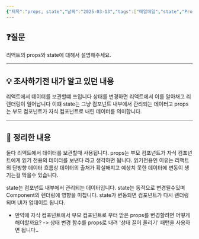 ```yaml
---
{"제목":"props, state","날짜":"2025-03-13","tags":["매일메일","state","Props","React"],"dg-publish":true,"permalink":"/매일메일/25년3월/props, state/","dgPassFrontmatter":true}
---
```


## ❓질문

리액트의 props와 state에 대해서 설명해주세요.

---
## 💡 조사하기전 내가 알고 있던 내용

리액트에서 데이터를 보관할떄 쓰입니다
상태를 변경하면 리액트에서 이를 알아채고 리렌더링이 일어납니다 이떄 state는 그냥 컴포넌트 내부에서 관리되는 데이터고 props는 부모 컴포넌트가 자식 컴포넌트로 내린 데이터를 의미합니다.

---
## 🏫 정리한 내용

둘다 리액트에서 데이터를 보관할때 사용됩니다.
props는 부모 컴포넌트가 자식 컴포넌트에게 읽기 전용의 데이터를 보낸다 라고 생각하면 됩니다. 읽기전용인 이유는 리액트의 단방향 데이터 흐름상 데이터의 출처가 확실해지고 예상치 못한 데이터에 변동이 생기는걸 막을수 있습니다.

state는 컴포넌트 내부에서 관리되는 데이터입니다. state는 동적으로 변경될수있며
Component의 렌더링에 영향을 미칩니다. state가 변동되면 컴포넌트가 다시 렌더링 되며 UI가 업데이트 됩니다.

* 만약에 자식 컴포넌트에서 부모 컴포넌트로 부터 받은 props를 변경할려면 어떻게 해야할까요?
-> 상태 변경 함수를 props로 내려 '상태 끌어 올리기' 패턴을 사용하면 됩니다..